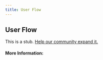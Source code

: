 ```yaml
---
title: User Flow
---
```


## User Flow

This is a stub. [Help our community expand it.](https://github.com/freeCodeCamp/guide-articles/tree/master/articles/User-Experience-Design/User-Flow/index.md)

<!-- The article goes here, in GitHub-flavored Markdown. Feel free to add YouTube videos, images, and CodePen/JSBin embeds  -->

#### More Information:
<!-- Please add any articles you think might be helpful to read before writing the article -->


